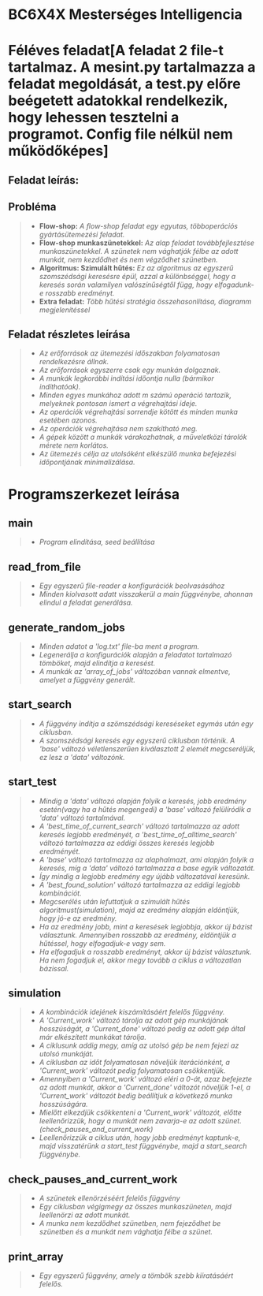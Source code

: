 # BC6X4X Mesterséges Intelligencia
# Féléves feladat[A feladat 2 file-t tartalmaz. A mesint.py tartalmazza a feladat megoldását, a test.py előre beégetett adatokkal rendelkezik, hogy lehessen tesztelni a programot. Config file nélkül nem működőképes]
## Feladat leírás:

## Probléma
> - **Flow-shop:** *A flow-shop feladat egy egyutas, többoperációs gyártásütemezési feladat.*
> - **Flow-shop munkaszünetekkel:** *Az alap feladat továbbfejlesztése munkaszünetekkel. A szünetek nem vághatják félbe az adott munkát, nem kezdődhet és nem végződhet szünetben.*
> - **Algoritmus: Szimulált hűtés:** *Ez az algoritmus az egyszerű szomszédsági keresésre épül, azzal a különbséggel, hogy a keresés során valamilyen valószínűségtől függ, hogy elfogadunk-e rosszabb eredményt.*
> - **Extra feladat:** *Több hűtési stratégia összehasonlítása, diagramm megjelenítéssel*

## Feladat részletes leírása
> - *Az erőforrások az ütemezési időszakban folyamatosan rendelkezésre állnak.*
> - *Az erőforrások egyszerre csak egy munkán dolgoznak.*
> - *A munkák legkorábbi indítási időontja nulla (bármikor indíthatóak).*
> - *Minden egyes munkához adott m számú operáció tartozik, melyeknek pontosan ismert a végrehajtási ideje.*
> - *Az operációk végrehajtási sorrendje kötött és minden munka esetében azonos.*
> - *Az operációk végrehajtása nem szakítható meg.*
> - *A gépek között a munkák várakozhatnak, a műveletközi tárolók mérete nem korlátos.*
> - *Az ütemezés célja az utolsóként elkészülő munka befejezési időpontjának minimalizálása.*

# Programszerkezet leírása
## main
> - *Program elindítása, seed beállítása*

## read_from_file
> - *Egy egyszerű file-reader a konfigurációk beolvasásához*
> - *Minden kiolvasott adatt visszakerül a main függvénybe, ahonnan elindul a feladat generálása.*

## generate_random_jobs
> - *Minden adatot a 'log.txt' file-ba ment a program.*
> - *Legenerálja a konfigurációk alapján a feladatot tartalmazó tömböket, majd elindítja a keresést.*
> - *A munkák az 'array_of_jobs' változóban vannak elmentve, amelyet a függvény generált.*

## start_search
> - *A függvény indítja a szömszédsági kereséseket egymás után egy ciklusban.*
> - *A szomszédsági keresés egy egyszerű ciklusban történik. A 'base' változó véletlenszerűen kiválasztott 2 elemét megcseréljük, ez lesz a 'data' változónk.*

## start_test
> - *Mindig a 'data' változó alapján folyik a keresés, jobb eredmény esetén(vagy ha a hűtés megengedi) a 'base' változó felülíródik a 'data' változó tartalmával.*
> - *A 'best_time_of_current_search' változó tartalmazza az adott keresés legjobb eredményét, a 'best_time_of_alltime_search' változó tartalmazza az eddigi összes keresés legjobb eredményét.*
> - *A 'base' változó tartalmazza az alaphalmazt, ami alapján folyik a keresés, míg a 'data' változó tartalmazza a base egyik változatát.*
> - *Így mindig a legjobb eredmény egy újább változatával keresünk.*
> - *A 'best_found_solution' változó tartalmazza az eddigi legjobb kombinációt.*
> - *Megcserélés után lefuttatjuk a szimulált hűtés algoritmust(simulation), majd az eredmény alapján eldöntjük, hogy jó-e az eredmény.*
> - *Ha az eredmény jobb, mint a keresések legjobbja, akkor új bázist választunk. Amennyiben rosszabb az eredmény, eldöntjük a hűtéssel, hogy elfogadjuk-e vagy sem.*
> - *Ha elfogadjuk a rosszabb eredményt, akkor új bázist választunk. Ha nem fogadjuk el, akkor megy tovább a ciklus a változatlan bázissal.*

## simulation
> - *A kombinációk idejének kiszámításáért felelős függvény.*
> - *A 'Current_work' változó tárolja az adott gép munkájának hosszúságát, a 'Current_done' változó pedig az adott gép által már elkészített munkákat tárolja.*
> - *A ciklusunk addig megy, amíg az utolsó gép be nem fejezi az utolsó munkáját.*
> - *A ciklusban az időt folyamatosan növeljük iterációnként, a 'Current_work' változót pedig folyamatosan csökkentjük.*
> - *Amennyiben a 'Current_work' változó eléri a 0-át, azaz befejezte az adott munkát, akkor a 'Current_done' változót növeljük 1-el, a 'Current_work' változót bedig beállítjuk a következő munka hosszúságára.*
> - *Mielőtt elkezdjük csökkenteni a 'Current_work' változót, előtte leellenőrizzük, hogy a munkát nem zavarja-e az adott szünet.(check_pauses_and_current_work)*
> - *Leellenőrizzük a ciklus után, hogy jobb eredményt kaptunk-e, majd visszatérünk a start_test függvénybe, majd a start_search függvénybe.*

## check_pauses_and_current_work
> - *A szünetek ellenörzéséért felelős függvény*
> - *Egy ciklusban végigmegy az összes munkaszüneten, majd leellenörzi az adott munkát.*
> - *A munka nem kezdődhet szünetben, nem fejeződhet be szünetben és a munkát nem vághatja félbe a szünet.*

## print_array
> - *Egy egyszerű függvény, amely a tömbök szebb kiíratásáért felelős.*
